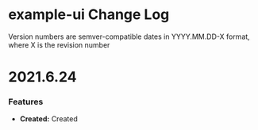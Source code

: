 # example-ui Change Log

Version numbers are semver-compatible dates in YYYY.MM.DD-X format,
where X is the revision number


# 2021.6.24

### Features
* **Created:** Created
